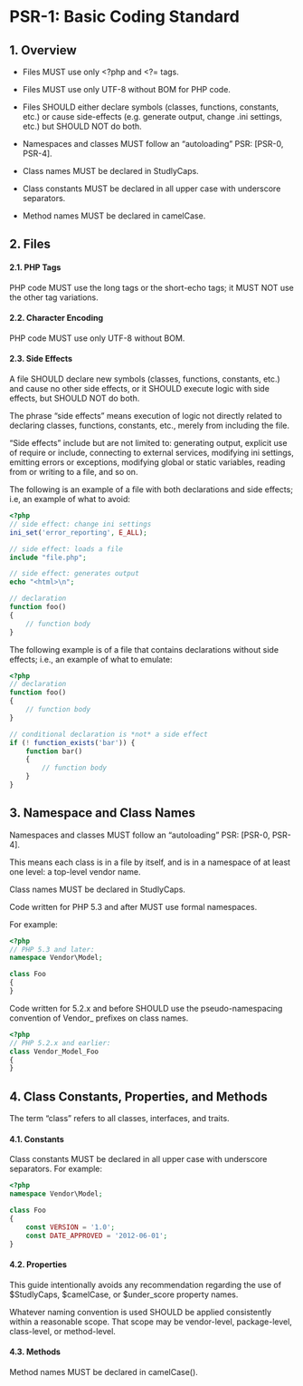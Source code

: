 # PSR-1: Basic Coding Standard

## 1. Overview
- Files MUST use only <?php and <?= tags.

- Files MUST use only UTF-8 without BOM for PHP code.

- Files SHOULD either declare symbols (classes, functions, constants, etc.) or cause side-effects (e.g. generate output, change .ini settings, etc.) but SHOULD NOT do both.

- Namespaces and classes MUST follow an “autoloading” PSR: [PSR-0, PSR-4].

- Class names MUST be declared in StudlyCaps.

- Class constants MUST be declared in all upper case with underscore separators.

- Method names MUST be declared in camelCase.

## 2. Files
#### 2.1. PHP Tags
PHP code MUST use the long <?php ?> tags or the short-echo <?= ?> tags; it MUST NOT use the other tag variations.

#### 2.2. Character Encoding
PHP code MUST use only UTF-8 without BOM.

#### 2.3. Side Effects
A file SHOULD declare new symbols (classes, functions, constants, etc.) and cause no other side effects, or it SHOULD execute logic with side effects, but SHOULD NOT do both.

The phrase “side effects” means execution of logic not directly related to declaring classes, functions, constants, etc., merely from including the file.

“Side effects” include but are not limited to: generating output, explicit use of require or include, connecting to external services, modifying ini settings, emitting errors or exceptions, modifying global or static variables, reading from or writing to a file, and so on.

The following is an example of a file with both declarations and side effects; i.e, an example of what to avoid:
````php
<?php
// side effect: change ini settings
ini_set('error_reporting', E_ALL);

// side effect: loads a file
include "file.php";

// side effect: generates output
echo "<html>\n";

// declaration
function foo()
{
    // function body
}
````

The following example is of a file that contains declarations without side effects; i.e., an example of what to emulate:

```php
<?php
// declaration
function foo()
{
    // function body
}

// conditional declaration is *not* a side effect
if (! function_exists('bar')) {
    function bar()
    {
        // function body
    }
}
```
## 3. Namespace and Class Names
Namespaces and classes MUST follow an “autoloading” PSR: [PSR-0, PSR-4].

This means each class is in a file by itself, and is in a namespace of at least one level: a top-level vendor name.

Class names MUST be declared in StudlyCaps.

Code written for PHP 5.3 and after MUST use formal namespaces.

For example:

```php
<?php
// PHP 5.3 and later:
namespace Vendor\Model;

class Foo
{
}
```
Code written for 5.2.x and before SHOULD use the pseudo-namespacing convention of Vendor_ prefixes on class names.

```php
<?php
// PHP 5.2.x and earlier:
class Vendor_Model_Foo
{
}
```
## 4. Class Constants, Properties, and Methods
The term “class” refers to all classes, interfaces, and traits.

#### 4.1. Constants
Class constants MUST be declared in all upper case with underscore separators. For example:

```php
<?php
namespace Vendor\Model;

class Foo
{
    const VERSION = '1.0';
    const DATE_APPROVED = '2012-06-01';
}
```
#### 4.2. Properties
This guide intentionally avoids any recommendation regarding the use of $StudlyCaps, $camelCase, or $under_score property names.

Whatever naming convention is used SHOULD be applied consistently within a reasonable scope. That scope may be vendor-level, package-level, class-level, or method-level.

#### 4.3. Methods
Method names MUST be declared in camelCase().